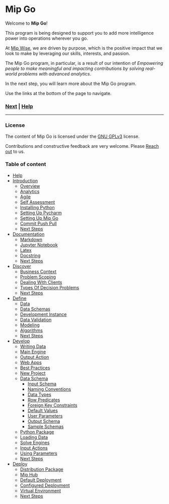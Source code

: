 # Mip Go

Welcome to **Mip Go**!

This program is being designed to support you to add more intelligence power 
into operations wherever you go.

At [Mip Wise](https://www.mipwise.com/), we are driven by purpose, which is 
the positive impact that we look to make by leveraging our skills, interests, 
and passion.

The Mip Go program, in particular, is a result of our intention of
*Empowering people to make meaningful and impacting contributions by 
solving real-world problems with advanced analytics*.

In the next step, you will learn more about the Mip Go program.

Use the links at the bottom of the page to navigate.

### [Next][next] | [Help][help]


[next]: 1_introduction/README.md
[help]: 0_help/README.md

---

### License
The content of Mip Go is licensed under the [GNU GPLv3](LICENSE) license.

Contributions and constructive feedback are very welcome. 
Please [Reach out](https://www.mipwise.com/contact) to us.

### Table of content
- [Help](./0_help/README.md)
- [Introduction](./1_introduction/README.md)
	- [Overview](./1_introduction/1_overview/README.md)
	- [Analytics](./1_introduction/2_analytics/README.md)
	- [Agile](./1_introduction/3_agile/README.md)
	- [Self Assessment](./1_introduction/4_self_assessment/README.md)
	- [Installing Python](./1_introduction/5_installing_python/README.md)
	- [Setting Up Pycharm](./1_introduction/6_setting_up_pycharm/README.md)
	- [Setting Up Mip Go](./1_introduction/7_setting_up_mip_go/README.md)
	- [Commit Push Pull](./1_introduction/8_commit_push_pull/README.md)
	- [Next Steps](./1_introduction/next_steps/README.md)
- [Documentation](./2_documentation/README.md)
	- [Markdown](./2_documentation/1_markdown/README.md)
	- [Jupyter Notebook](./2_documentation/2_jupyter_notebook/README.md)
	- [Latex](./2_documentation/3_latex/README.md)
	- [Docstring](./2_documentation/4_docstring/README.md)
	- [Next Steps](./2_documentation/next_steps/README.md)
- [Discover](./3_discover/README.md)
	- [Business Context](./3_discover/1_business_context/README.md)
	- [Problem Scoping](./3_discover/2_problem_scoping/README.md)
	- [Dealing With Clients](./3_discover/3_dealing_with_clients/README.md)
	- [Types Of Decision Problems](./3_discover/4_types_of_decision_problems/README.md)
	- [Next Steps](./3_discover/next_steps/README.md)
- [Define](./4_define/README.md)
	- [Data](./4_define/1_data/README.md)
	- [Data Schemas](./4_define/2_data_schemas/README.md)
	- [Development Instance](./4_define/3_development_instance/README.md)
	- [Data Validation](./4_define/4_data_validation/README.md)
	- [Modeling](./4_define/5_modeling/README.md)
	- [Algorithms](./4_define/6_algorithms/README.md)
	- [Next Steps](./4_define/next_steps/README.md)
- [Develop](./5_develop/README.md)
	- [Writing Data](./5_develop/10_writing_data/README.md)
	- [Main Engine](./5_develop/11_main_engine/README.md)
	- [Output Action](./5_develop/12_output_action/README.md)
	- [Web Apps](./5_develop/1_web_apps/README.md)
	- [Best Practices](./5_develop/2_best_practices/README.md)
	- [New Project](./5_develop/3_new_project/README.md)
	- [Data Schema](./5_develop/4_data_schema/README.md)
		- [Input Schema](./5_develop/4_data_schema/1_input_schema/README.md)
		- [Naming Conventions](./5_develop/4_data_schema/2_naming_conventions/README.md)
		- [Data Types](./5_develop/4_data_schema/3_data_types/README.md)
		- [Row Predicates](./5_develop/4_data_schema/4_row_predicates/README.md)
		- [Foreign Key Constraints](./5_develop/4_data_schema/5_foreign_key_constraints/README.md)
		- [Default Values](./5_develop/4_data_schema/6_default_values/README.md)
		- [User Parameters](./5_develop/4_data_schema/7_user_parameters/README.md)
		- [Output Schema](./5_develop/4_data_schema/8_output_schema/README.md)
		- [Sample Schemas](./5_develop/4_data_schema/9_sample_schemas/README.md)
	- [Python Package](./5_develop/5_python_package/README.md)
	- [Loading Data](./5_develop/6_loading_data/README.md)
	- [Solve Engines](./5_develop/7_solve_engines/README.md)
	- [Input Actions](./5_develop/8_input_actions/README.md)
	- [Using Parameters](./5_develop/9_using_parameters/README.md)
	- [Next Steps](./5_develop/next_steps/README.md)
- [Deploy](./6_deploy/README.md)
	- [Distribution Package](./6_deploy/1_distribution_package/README.md)
	- [Mip Hub](./6_deploy/2_mip_hub/README.md)
	- [Default Deployment](./6_deploy/3_default_deployment/README.md)
	- [Configured Deployment](./6_deploy/4_configured_deployment/README.md)
	- [Virtual Environment](./6_deploy/5_virtual_environment/README.md)
	- [Next Steps](./6_deploy/next_steps/README.md)